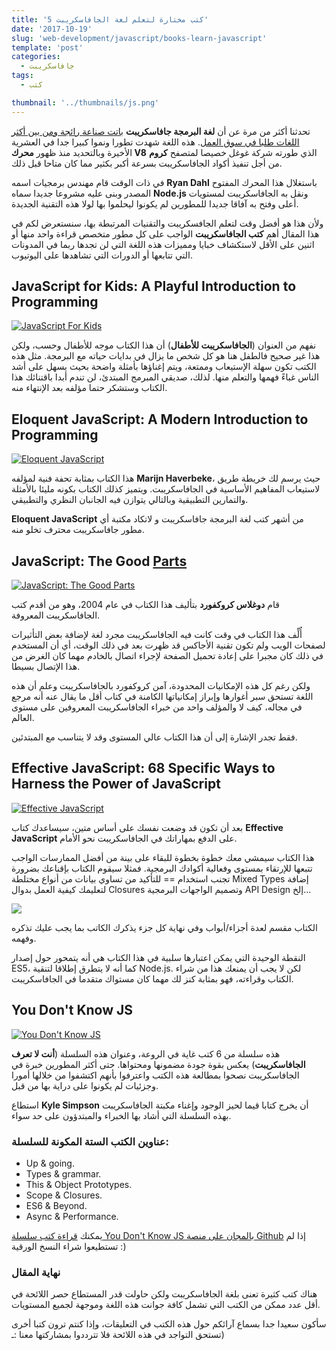 ```yaml
---
title: '5 كتب مختارة لتعلم لغة الجافاسكريبت'
date: '2017-10-19'
slug: 'web-development/javascript/books-learn-javascript'
template: 'post'
categories:
  - جافاسكريبت
tags:
  - كتب

thumbnail: '../thumbnails/js.png'
---
```


تحدثنا أكثر من مرة عن أن **لغة البرمجة جافاسكريبت** [باتت صناعة رائجة ومن بين أكثر اللغات طلبا في سوق العمل](https://www.tutomena.com/web-development/javascript/javascript-dominance/). هذه اللغة شهدت تطورا ونموا كبيرا جدا في العشرية الأخيرة وبالتحديد منذ ظهور **محرك V8** الذي طورته شركة غوغل خصيصا لمتصفح **كروم** من أجل تنفيذ أكواد الجافاسكريبت بسرعة أكبر بكثير مما كان متاحا قبل ذلك.

في ذات الوقت قام مهندس برمجيات اسمه **Ryan Dahl** باستغلال هذا المحرك المفتوح المصدر وبنى عليه مشروعا جديدا سماه **Node.js** ونقل به الجافاسكريبت لمستويات أعلى وفتح به آفاقا جديدا للمطورين لم يكونوا ليحلموا بها لولا هذه التقنية الجديدة.

ولأن هذا هو أفضل وقت لتعلم الجافسكريبت والتقنيات المرتبطة بها، سنستعرض لكم في هذا المقال أهم **كتب الجافاسكريبت** الواجب على كل مطور متخصص قراءة واحد منها أو اثنين على الأقل لاستكشاف خبايا ومميزات هذه اللغة التي لن تجدها ربما في المدونات التي تتابعها أو الدورات التي تشاهدها على اليوتيوب.

## JavaScript for Kids: A Playful Introduction to Programming

[![JavaScript For Kids](../images/javascript-for-kids-book.jpg)](../images/javascript-for-kids-book.jpg)

نفهم من العنوان (**الجافاسكريبت للأطفال**) أن هذا الكتاب موجه للأطفال وحسب، ولكن هذا غير صحيح فالطفل هنا هو كل شخص ما يزال في بدايات حياته مع البرمجة. مثل هذه الكتب تكون سهلة الإستيعاب وممتعة، ويتم إغناؤها بأمثلة واضحة بحيث يسهل على أشد الناس غباءً فهمها والتعلم منها. لذلك، صديقي المبرمج المبتدئ، لن تندم أبدا باقتنائك هذا الكتاب وستشكر حتما مؤلفه بعد الإنتهاء منه.

## Eloquent JavaScript: A Modern Introduction to Programming

[![Eloquent JavaScript](../images/eloquent-javascript-book.jpg)](../images/eloquent-javascript-book.jpg)

هذا الكتاب بمثابة تحفة فنية لمؤلفه **Marijn Haverbeke**، حيث يرسم لك خريطة طريق لاستيعاب المفاهيم الأساسية في الجافاسكريبت. ويتميز كذلك الكتاب بكونه مليئا بالأمثلة والتمارين التطبيقية وبالتالي يتوازن فيه الجانبان النظري والتطبيقي.

**Eloquent JavaScript** من أشهر كتب لغة البرمجة جافاسكريبت و لاتكاد مكتبة أي مطور جافاسكريبت محترف تخلو منه.

## JavaScript: The Good [Parts](https://www.amazon.com/JavaScript-Good-Parts-Douglas-Crockford/dp/0596517742/)

[![JavaScript: The Good Parts](../images/javascript-the-good-parts-book.jpg)](../images/javascript-the-good-parts-book.jpg)

قام **دوغلاس كروكفورد** بتأليف هذا الكتاب في عام 2004، وهو من أقدم كتب الجافاسكريبت المعروفة.

أُلِّف هذا الكتاب في وقت كانت فيه الجافاسكريبت مجرد لغة لإضافة بعض التأثيرات لصفحات الويب ولم تكون تقنية الأجاكس قد ظهرت بعد في ذلك الوقت، أي أن المستخدم في ذلك كان مجبرا على إعادة تحميل الصفحة لإجراء اتصال بالخادم مهما كان الغرض من هذا الإتصال بسيطا.

ولكن رغم كل هذه الإمكانيات المحدودة، آمن كروكفورد بالجافاسكريبت وعلم أن هذه اللغة تستحق سبر أغوارها وإبراز إمكانياتها الكامنة في كتاب أقل ما يقال عنه أنه مرجع في مجاله، كيف لا والمؤلف واحد من خبراء الجافاسكريبت المعروفين على مستوى العالم.

فقط تجدر الإشارة إلى أن هذا الكتاب عالي المستوى وقد لا يتناسب مع المبتدئين.

## Effective JavaScript: 68 Specific Ways to Harness the Power of JavaScript

[![Effective JavaScript](../images/effective-javascript-book.jpg)](../images/effective-javascript-book.jpg)

بعد أن تكون قد وضعت نفسك على أساس متين، سيساعدك كتاب **Effective JavaScript** على الدفع بمهاراتك في الجافاسكريبت نحو الأمام.

هذا الكتاب سيمشي معك خطوة بخطوة للبقاء على بينة من أفضل الممارسات الواجب تتبعها للإرتقاء بمستوى وفعالية أكوادك البرمجية. فمثلا سيقوم الكتاب بإقناعك بضرورة تجنب استخدام == للتأكيد من تساوي بيانات من أنواع مختلطة Mixed Types إضافة لتعليمك كيفية العمل بدوال Closures وتصميم الواجهات البرمجية API Design إلخ...

[![](../images/effective-javascript-summary.jpg)](../images/effective-javascript-summary.jpg)

الكتاب مقسم لعدة أجزاء/أبواب وفي نهاية كل جزء يذكرك الكاتب بما يجب عليك تذكره وفهمه.

النقطة الوحيدة التي يمكن اعتبارها سلبية في هذا الكتاب هي أنه يتمحور حول إصدار ES5، كما أنه لا يتطرق إطلاقا لتنقية Node.js. لكن لا يجب أن يمنعك هذا من شراء الكتاب وقراءته، فهو بمثابة كنز لك مهما كان مستواك متقدما في الجافاسكريبت.

## You Don't Know JS

[![You Don't Know JS](../images/you-dont-know-js-book.jpg)](../images/you-dont-know-js-book.jpg)

هذه سلسلة من 6 كتب غاية في الروعة، وعنوان هذه السلسلة (**أنت لا تعرف الجافاسكريبت**) يعكس بقوة جودة مضمونها ومحتواها. حتى أكثر المطورين خبرة في الجافاسكريبت نصحوا بمطالعة هذه الكتب واعترفوا بأنهم اكتشفوا من خلالها أمورا وجزئيات لم يكونوا على دراية بها من قبل.

استطاع **Kyle Simpson** أن يخرج كتابا قيما لحيز الوجود وإغناء مكبتة الجافاسكريبت بهذه السلسلة التي أشاد بها الخبراء والمبتدؤون على حد سواء.

### **عناوين الكتب الستة المكونة للسلسلة:**

- Up & going.
- Types & grammar.
- This & Object Prototypes.
- Scope & Closures.
- ES6 & Beyond.
- Async & Performance.

يمكنك [قراءة كتب سلسلة You Don't Know JS بالمجان على منصة Github](https://github.com/getify/You-Dont-Know-JS/) إذا لم تستطيعوا شراء النسخ الورقية :)

### **نهاية المقال**

هناك كتب كثيرة تعنى بلغة الجافاسكريبت ولكن حاولت قدر المستطاع حصر اللائحة في أقل عدد ممكن من الكتب التي تشمل كافة جوانت هذه اللغة وموجهة لجميع المستويات.

سأكون سعيدا جدا بسماع آرائكم حول هذه الكتب في التعليقات، وإذا كنتم ترون كتبا أخرى تستحق التواجد في هذه اللائحة فلا تترددوا بمشاركتها معنا :ـ)
